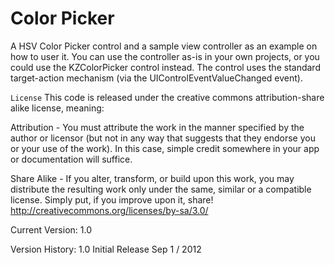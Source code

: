 # Color Picker

A HSV Color Picker control and a sample view controller as an example on how to user it.
You can use the controller as-is in your own projects, or you could use the KZColorPicker control instead. 
The control uses the standard target-action mechanism (via the UIControlEventValueChanged event).

`License`
This code is released under the creative commons attribution-share alike license, meaning:

Attribution - You must attribute the work in the manner specified by the author or licensor 
(but not in any way that suggests that they endorse you or your use of the work).
In this case, simple credit somewhere in your app or documentation will suffice.

Share Alike - If you alter, transform, or build upon this work, you may distribute the resulting
work only under the same, similar or a compatible license.
Simply put, if you improve upon it, share!
http://creativecommons.org/licenses/by-sa/3.0/

Current Version: 1.0

Version History:
1.0 Initial Release Sep 1 / 2012